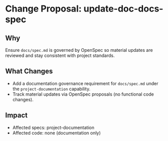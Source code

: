 # Change Proposal: update-doc-docs-spec

## Why

Ensure `docs/spec.md` is governed by OpenSpec so material updates are reviewed and stay consistent with project standards.

## What Changes

- Add a documentation governance requirement for `docs/spec.md` under the `project-documentation` capability.
- Track material updates via OpenSpec proposals (no functional code changes).

## Impact

- Affected specs: project-documentation
- Affected code: none (documentation only)
